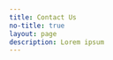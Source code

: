 ```yaml
---
title: Contact Us
no-title: true
layout: page
description: Lorem ipsum
---
```

<img data-src="holder.js/260x160" class="show-for-medium-up" />


